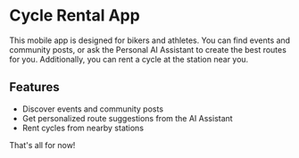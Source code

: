 # Cycle Rental App

This mobile app is designed for bikers and athletes. You can find events and community posts, or ask the Personal AI Assistant to create the best routes for you. Additionally, you can rent a cycle at the station near you.

## Features
- Discover events and community posts
- Get personalized route suggestions from the AI Assistant
- Rent cycles from nearby stations

That's all for now!
